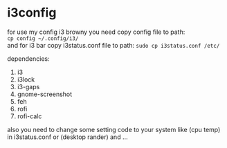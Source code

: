 # i3config
for use my config i3 browny you need copy config file to path: <code> cp config ~/.config/i3/</code>
<br />and for i3 bar copy i3status.conf file to path: <code>sudo cp i3status.conf /etc/</code>

dependencies:
1. i3
2. i3lock
3. i3-gaps
4. gnome-screenshot
5. feh
6. rofi
7. rofi-calc
 
also you need to change some setting code to your system like (cpu temp) in i3status.conf or (desktop rander) and ...
